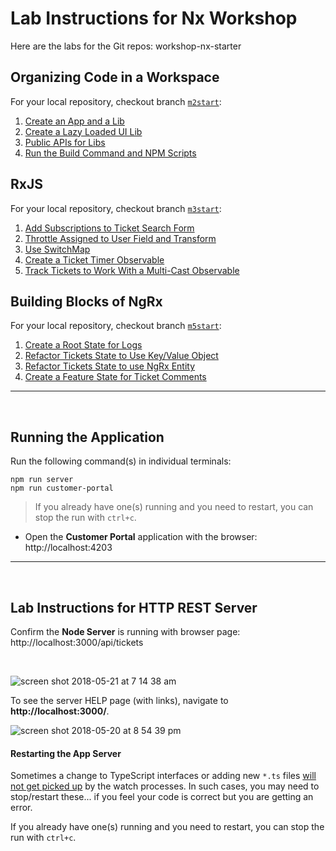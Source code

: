 # Lab Instructions for Nx Workshop

Here are the labs for the Git repos:  workshop-nx-starter

## Organizing Code in a Workspace 

For your local repository, checkout branch [`m2start`](https://github.com/nrwl/workshop-nx-starter/tree/m2start):

1. [Create an App and a Lib](organizing-code-in-a-workspace/lab-1.md)
1. [Create a Lazy Loaded UI Lib](organizing-code-in-a-workspace/lab-2.md)
1. [Public APIs for Libs](organizing-code-in-a-workspace/lab-3.md)
1. [Run the Build Command and NPM Scripts](organizing-code-in-a-workspace/lab-4.md)

## RxJS

For your local repository, checkout branch [`m3start`](https://github.com/nrwl/workshop-nx-starter/tree/m3start):

1. [Add Subscriptions to Ticket Search Form](rxjs/lab-1.md)
1. [Throttle Assigned to User Field and Transform](rxjs/lab-2.md)
1. [Use SwitchMap](rxjs/lab-3.md)
1. [Create a Ticket Timer Observable](rxjs/lab-4.md)
1. [Track Tickets to Work With a Multi-Cast Observable](rxjs/lab-5.md)

## Building Blocks of NgRx  

For your local repository, checkout branch [`m5start`](https://github.com/nrwl/workshop-nx-starter/tree/m5start):

1. [Create a Root State for Logs](building-blocks-of-ngrx/lab-1.md)
1. [Refactor Tickets State to Use Key/Value Object](building-blocks-of-ngrx/lab-2.md)
1. [Refactor Tickets State to use NgRx Entity](building-blocks-of-ngrx/lab-3.md)
1. [Create a Feature State for Ticket Comments](building-blocks-of-ngrx/lab-4.md)

----

<br/>

## Running the Application

Run the following command(s) in individual terminals:

```console
npm run server
npm run customer-portal
```

>  If you already have one(s) running and you need to restart, you can stop the run with `ctrl+c`.

*  Open the **Customer Portal** application with the browser: http://localhost:4203 

----

<br/>

## Lab Instructions for HTTP REST Server

Confirm the **Node Server** is running with browser page:  http://localhost:3000/api/tickets

<br/>

![screen shot 2018-05-21 at 7 14 38 am](https://user-images.githubusercontent.com/210413/40307086-ca016b0c-5cc6-11e8-9fb4-6d3a8ad3dc72.png)

To see the server HELP page (with links), navigate to **http://localhost:3000/**.

![screen shot 2018-05-20 at 8 54 39 pm](https://user-images.githubusercontent.com/210413/40286980-0dec895c-5c70-11e8-98e1-76555b23f6a2.png)

#### Restarting the App Server

Sometimes a change to TypeScript interfaces or adding new `*.ts` files <u>will not get picked up</u> by the watch processes. In such cases, you may need to stop/restart these... if you feel your code is correct but you are getting an error.

If you already have one(s) running and you need to restart, you can stop the run with `ctrl+c`.

